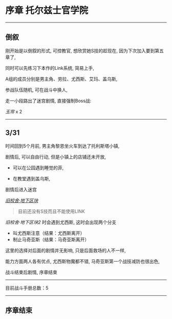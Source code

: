 # 序章 托尔兹士官学院

---

## 倒叙

刚开始是以倒叙的形式, 可控教官, 想欣赏她S技的趁现在, 因为下次加入要到第五章了, 

同时可以先练习下本作的Link系统, 简易上手, 

A组的成员分别是男主角、劳拉、尤西斯、艾玛、盖乌斯, 

参战队伍随机, 可在战斗中换人, 

走一小段路出了迷宫剧情, 直接强制Boss战:

*玉帘* x 2

---

## 3/31

时间回到5个月前, 男主角黎恩坐火车到达了托利斯塔小镇, 

剧情后, 可以自由行动, 但是小镇上的店铺还未开放, 

* 可以在公园遇到睡觉的菲, 

* 在教堂遇到盖乌斯, 

剧情后进入迷宫

*[旧校舍‧地下区块](/game/TheLegendOfHeroes/SenNoKiseki/locations/旧校舍‧地下区块.md#旧校舍‧地下区块)*

> 目前还没有S技而且不能使用LINK

*旧校舍‧地下区块2* 时会遇到尤西斯, 这时会出现两个分支

* 叫尤西斯注意（结果：尤西斯离开）
* 制止马奇亚斯（结果：马奇亚斯离开）

这里的选择对后面的剧情并无影响, 只是后面救场的人不一样, 

能力方面两人各有优点, 尤西斯物魔都不错, 马奇亚斯第一个战技减防也很出色, 

战斗结束后剧情, 序章结束

---

目前战斗手册总数：5

---

## 序章结束